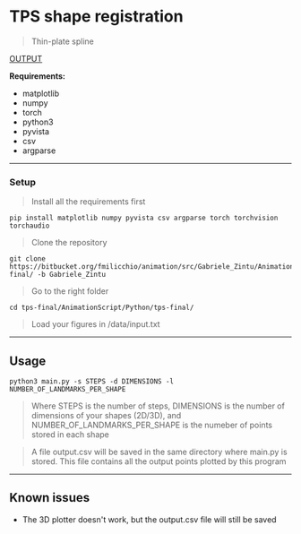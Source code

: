 # TPS shape registration

> Thin-plate spline

[OUTPUT](https://i.imgur.com/ectHCgn.png)

**Requirements:**

- matplotlib
- numpy
- torch
- python3
- pyvista
- csv
- argparse

---

### Setup

> Install all the requirements first

```shell
pip install matplotlib numpy pyvista csv argparse torch torchvision torchaudio
```

> Clone the repository

```shell
git clone https://bitbucket.org/fmilicchio/animation/src/Gabriele_Zintu/AnimationScript/Python/tps-final/ -b Gabriele_Zintu
```

> Go to the right folder

```shell
cd tps-final/AnimationScript/Python/tps-final/
```

> Load your figures in /data/input.txt

---

## Usage

```shell
python3 main.py -s STEPS -d DIMENSIONS -l NUMBER_OF_LANDMARKS_PER_SHAPE 
```
> Where STEPS is the number of steps, DIMENSIONS is the number of dimensions of your shapes (2D/3D), and NUMBER_OF_LANDMARKS_PER_SHAPE is the numeber of points stored in each shape

> A file output.csv will be saved in the same directory where main.py is stored. This file contains all the output points plotted by this program

---

## Known issues

- The 3D plotter doesn't work, but the output.csv file will still be saved

